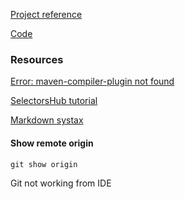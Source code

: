 
[Project reference](https://www.youtube.com/watch?v=DyiZnpdDTM4)

[Code](https://github.com/PramodDutta/PlaywrightJavaPOM)


### Resources ###
[Error: maven-compiler-plugin not found](https://stackoverflow.com/questions/60120587/maven-compiler-plugin-not-found)

[SelectorsHub tutorial](https://www.youtube.com/watch?v=Iqp0qh3Up44&list=PLmRg3gEG2XIZRnlY0x0yhBFJSHsdWcSuz&index=3)

[Markdown systax](https://www.markdownguide.org/basic-syntax/)


#### Show remote origin ####
```
git show origin
```

Git not working from IDE
